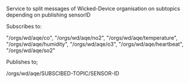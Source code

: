 Service to split messages of Wicked-Device organisation on subtopics depending on publishing sensorID

Subscribes to:

"/orgs/wd/aqe/co",
"/orgs/wd/aqe/no2",
"/orgs/wd/aqe/temperature",
"/orgs/wd/aqe/humidity",
"/orgs/wd/aqe/o3",
"/orgs/wd/aqe/heartbeat",
"/orgs/wd/aqe/so2"

Publishes to;

/orgs/wd/aqe/SUBSCIBED-TOPIC/SENSOR-ID

